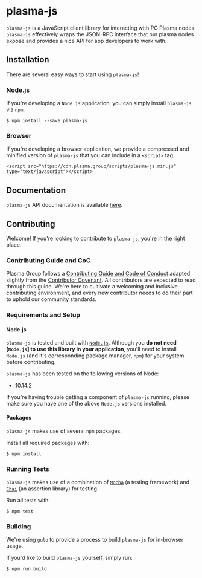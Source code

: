 # plasma-js
`plasma-js` is a JavaScript client library for interacting with PG Plasma nodes. `plasma-js` effectively wraps the JSON-RPC interface that our plasma nodes expose and provides a nice API for app developers to work with.

## Installation
There are several easy ways to start using `plasma-js`! 

### Node.js
If you're developing a `Node.js` application, you can simply install `plasma-js` via `npm`:

```
$ npm install --save plasma-js
```

### Browser
If you're developing a browser application, we provide a compressed and minified version of `plasma-js` that you can include in a `<script>` tag.

```
<script src="https://cdn.plasma.group/scripts/plasma-js.min.js" type="text/javascript"></script>
```

## Documentation
`plasma-js` API documentation is available [here](https://plasma-js.readthedocs.io/en/latest/).

## Contributing
Welcome! If you're looking to contribute to `plasma-js`, you're in the right place.

### Contributing Guide and CoC
Plasma Group follows a [Contributing Guide and Code of Conduct](https://github.com/plasma-group/plasma-js/blob/master/.github/CONTRIBUTING.md) adapted slightly from the [Contributor Covenant](https://www.contributor-covenant.org/version/1/4/code-of-conduct.html). All contributors are expected to read through this guide. We're here to cultivate a welcoming and inclusive contributing environment, and every new contributor needs to do their part to uphold our community standards.

### Requirements and Setup
#### Node.js
`plasma-js` is tested and built with [`Node.js`](https://nodejs.org/en/). Although you **do not need [`Node.js`] to use this library in your application**, you'll need to install `Node.js` (and it's corresponding package manager, `npm`) for your system before contributing.

`plasma-js` has been tested on the following versions of Node:

- 10.14.2

If you're having trouble getting a component of `plasma-js` running, please make sure you have one of the above `Node.js` versions installed.

#### Packages
`plasma-js` makes use of several `npm` packages.

Install all required packages with:

```
$ npm install
```

### Running Tests
`plasma-js` makes use of a combination of [`Mocha`](https://mochajs.org/) (a testing framework) and [`Chai`](https://www.chaijs.com/) (an assertion library) for testing.

Run all tests with:

```
$ npm test
```

### Building
We're using `gulp` to provide a process to build `plasma-js` for in-browser usage.

If you'd like to build `plasma-js` yourself, simply run:

```
$ npm run build
```
